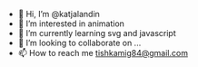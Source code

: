 - 👋 Hi, I’m @katjalandin
- 👀 I’m interested in animation
- 🌱 I’m currently learning svg and javascript
- 💞️ I’m looking to collaborate on ...
- 📫 How to reach me tishkamig84@gmail.com

<!---
katjalandin/katjalandin is a ✨ special ✨ repository because its `README.md` (this file) appears on your GitHub profile.
You can click the Preview link to take a look at your changes.
--->
